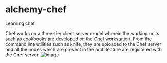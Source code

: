 # alchemy-chef
Learning chef

Chef works on a three-tier client server model wherein the working units such as cookbooks are developed on the Chef workstation. From the command line utilities such as knife, they are uploaded to the Chef server and all the nodes which are present in the architecture are registered with the Chef server.
![image](https://github.com/user-attachments/assets/697b4f83-6c27-48ef-86d8-2dae7214f999)
